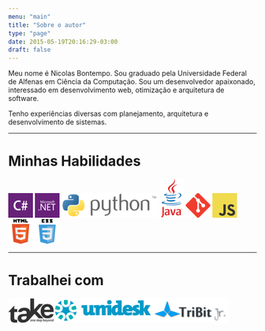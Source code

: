 ```yaml
---
menu: "main"
title: "Sobre o autor"
type: "page"
date: 2015-05-19T20:16:29-03:00
draft: false
---
```


Meu nome é Nicolas Bontempo. Sou graduado pela Universidade Federal de Alfenas em Ciência da Computação. Sou um desenvolvedor apaixonado, interessado em desenvolvimento web, otimização e arquitetura de software.

Tenho experiências diversas com planejamento, arquitetura e desenvolvimento de sistemas.

---

# Minhas Habilidades

![C#](/sobre/csharp-logo.png)
![.net](/sobre/dotnet-logo.png)
![Python](/sobre/python-logo.png)
![java](/sobre/java-logo.png)
![git](/sobre/git-logo.png)
![javascript](/sobre/javascript-logo.png)
![html](/sobre/html-logo.png)
![css](/sobre/css-logo.png)

---

# Trabalhei com

![Take](/sobre/take-logo.png)![Unidesk](/sobre/unidesk-logo.png)![Tribit Jr.](/sobre/tribit-logo.png)

<br/>
<br/>